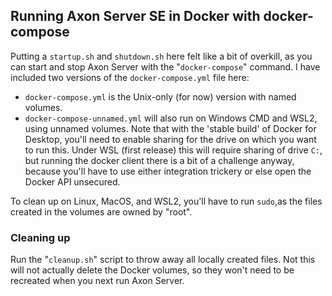 ## Running Axon Server SE in Docker with docker-compose

Putting a `startup.sh` and `shutdown.sh` here felt like a bit of overkill, as you can start and stop Axon Server with the "`docker-compose`" command. I have included two versions of the `docker-compose.yml` file here:

* `docker-compose.yml` is the Unix-only (for now) version with named volumes.
* `docker-compose-unnamed.yml` will also run on Windows CMD and WSL2, using unnamed volumes. Note that with the 'stable build' of Docker for Desktop, you'll need to enable sharing for the drive on which you want to run this. Under WSL (first release) this will require sharing of drive `C:`, but running the docker client there is a bit of a challenge anyway, because you'll have to use either integration trickery or else open the Docker API unsecured.

To clean up on Linux, MacOS, and WSL2, you'll have to run `sudo`,as the files created in the volumes are owned by "root".

### Cleaning up

Run the "`cleanup.sh`" script to throw away all locally created files. Not this will not actually delete the Docker volumes, so they won't need to be recreated when you next run Axon Server.